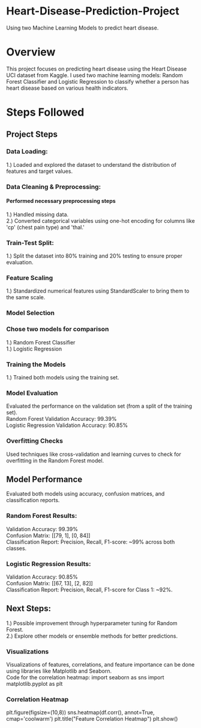 # Heart-Disease-Prediction-Project
Using two Machine Learning Models to predict heart disease.
# Overview
This project focuses on predicting heart disease using the Heart Disease UCI dataset from Kaggle. I used two machine learning models: Random Forest Classifier and Logistic Regression to classify whether a person has heart disease based on various health indicators.

# Steps Followed

## Project Steps
### Data Loading:

1.) Loaded and explored the dataset to understand the distribution of features and target values.
### Data Cleaning & Preprocessing:

#### Performed necessary preprocessing steps
1.) Handled missing data.<br/>
2.) Converted categorical variables using one-hot encoding for columns like 'cp' (chest pain type) and 'thal.'
### Train-Test Split:

1.) Split the dataset into 80% training and 20% testing to ensure proper evaluation.
### Feature Scaling

1.) Standardized numerical features using StandardScaler to bring them to the same scale.
### Model Selection

### Chose two models for comparison
1.) Random Forest Classifier<br/>
1.) Logistic Regression
### Training the Models

1.) Trained both models using the training set.
### Model Evaluation

Evaluated the performance on the validation set (from a split of the training set).<br/>
Random Forest Validation Accuracy: 99.39%<br/>
Logistic Regression Validation Accuracy: 90.85%<br/>
### Overfitting Checks

Used techniques like cross-validation and learning curves to check for overfitting in the Random Forest model.
## Model Performance

Evaluated both models using accuracy, confusion matrices, and classification reports.<br/>
### Random Forest Results:
Validation Accuracy: 99.39%<br/>
Confusion Matrix:
[[79, 1], [0, 84]]<br/>
Classification Report:
Precision, Recall, F1-score: ~99% across both classes.<br/>
### Logistic Regression Results:
Validation Accuracy: 90.85%<br/>
Confusion Matrix:
[[67, 13], [2, 82]]<br/>
Classification Report:
Precision, Recall, F1-score for Class 1: ~92%.<br/>
## Next Steps:
1.) Possible improvement through hyperparameter tuning for Random Forest.<br/>
2.) Explore other models or ensemble methods for better predictions.<br/>

### Visualizations
Visualizations of features, correlations, and feature importance can be done using libraries like Matplotlib and Seaborn.<br/>
Code for the correlation heatmap: import seaborn as sns
import matplotlib.pyplot as plt

### Correlation Heatmap
plt.figure(figsize=(10,8))
sns.heatmap(df.corr(), annot=True, cmap='coolwarm')
plt.title("Feature Correlation Heatmap")
plt.show()
